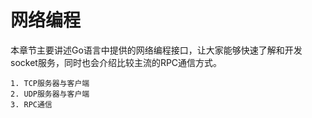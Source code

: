 # 网络编程
本章节主要讲述Go语言中提供的网络编程接口，让大家能够快速了解和开发socket服务，同时也会介绍比较主流的RPC通信方式。

```
1. TCP服务器与客户端
2. UDP服务器与客户端
3. RPC通信
```
